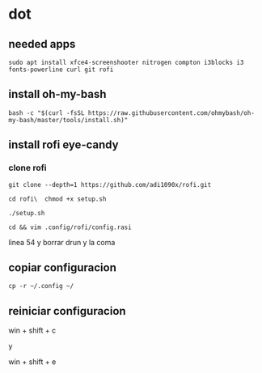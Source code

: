# dot

## needed apps

`sudo apt install xfce4-screenshooter nitrogen compton i3blocks i3 fonts-powerline curl git rofi`

## install oh-my-bash

`bash -c "$(curl -fsSL https://raw.githubusercontent.com/ohmybash/oh-my-bash/master/tools/install.sh)"`

## install rofi eye-candy

### clone rofi

`git clone --depth=1 https://github.com/adi1090x/rofi.git`

`cd rofi\ 
chmod +x setup.sh`

`./setup.sh`

`cd && vim .config/rofi/config.rasi`

linea 54 y borrar drun y la coma

## copiar configuracion 

`cp -r ~/.config ~/`


## reiniciar configuracion


win + shift + c

y

win + shift + e
